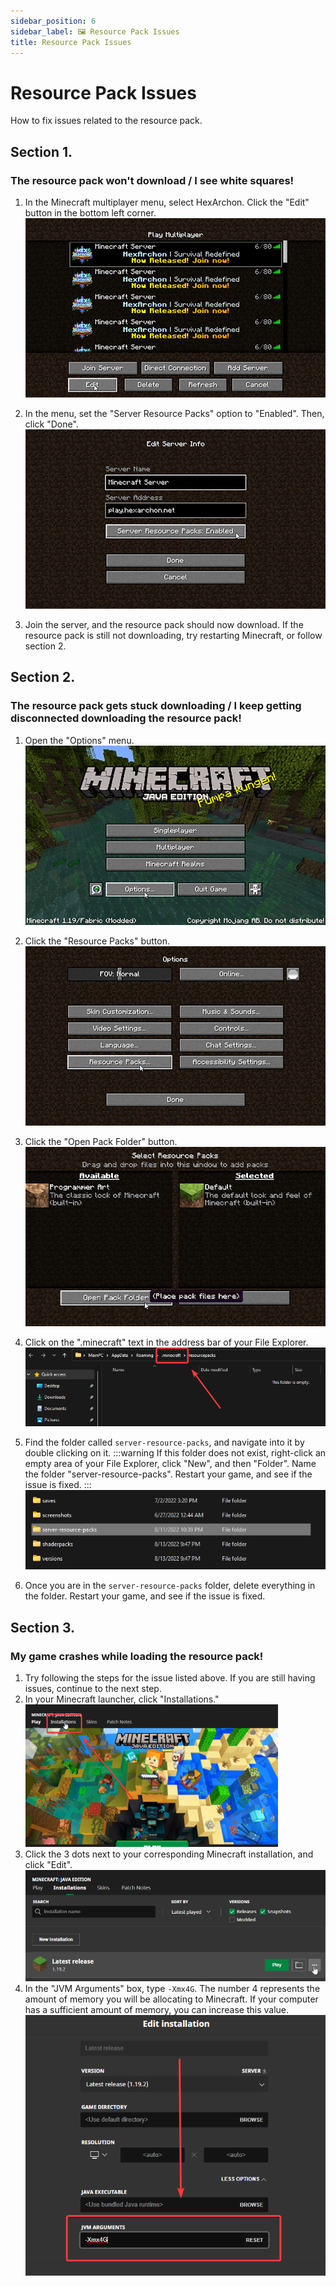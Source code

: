 ```yaml
---
sidebar_position: 6
sidebar_label: 🖼 Resource Pack Issues
title: Resource Pack Issues
---
```


# Resource Pack Issues
How to fix issues related to the resource pack.

## Section 1. 
### The resource pack won't download / I see white squares!
1. In the Minecraft multiplayer menu, select HexArchon. Click the "Edit" button in the bottom left corner. <br />
![Multiplayer Menu](./img/server-list.png) <br />

2. In the menu, set the "Server Resource Packs" option to "Enabled". Then, click "Done". <br />
![Server Edit Menu](./img/server-info.png) <br />
3. Join the server, and the resource pack should now download. If the resource pack is still not downloading, try restarting Minecraft, or follow section 2. <br />

## Section 2. 
### The resource pack gets stuck downloading / I keep getting disconnected downloading the resource pack!
1. Open the "Options" menu. <br />
![Options](./img/options.png) <br />

2. Click the "Resource Packs" button. <br />
![Resource Packs](./img/resource-packs.png) <br />

3. Click the "Open Pack Folder" button. <br />
![Resource Packs](./img/open-pack.png) <br />

4. Click on the ".minecraft" text in the address bar of your File Explorer. <br />
![Dot Minecraft](./img/dotminecraft.png) <br />

5. Find the folder called `server-resource-packs`, and navigate into it by double clicking on it.
:::warning
If this folder does not exist, right-click an empty area of your File Explorer, click "New", and then "Folder". Name the folder "server-resource-packs". Restart your game, and see if the issue is fixed.
:::
![Dot Minecraft](./img/server-resource-packs.png) <br />

6. Once you are in the `server-resource-packs` folder, delete everything in the folder. Restart your game, and see if the issue is fixed.

## Section 3. 
### My game crashes while loading the resource pack!
1. Try following the steps for the issue listed above. If you are still having issues, continue to the next step. <br />
2. In your Minecraft launcher, click "Installations." <br />
![Installations](./img/installations.png) <br />
3. Click the 3 dots next to your corresponding Minecraft installation, and click "Edit". <br />
![latestrelease](./img/latestrelease.png) <br />
4. In the "JVM Arguments" box, type `-Xmx4G`. The number 4 represents the amount of memory you will be allocating to Minecraft. If your computer has a sufficient amount of memory, you can increase this value. <br />
![ram](./img/ram.png) <br />